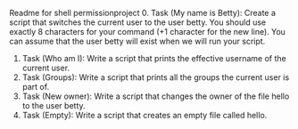 Readme for shell permissionproject
0. Task (My name is Betty): Create a script that switches the current user to the user betty. You should use exactly 8 characters for your command (+1 character for the new line). You can assume that the user betty will exist when we will run your script.
1. Task (Who am I): Write a script that prints the effective username of the current user.
2. Task (Groups): Write a script that prints all the groups the current user is part of.
3. Task (New owner): Write a script that changes the owner of the file hello to the user betty.
4. Task (Empty): Write a script that creates an empty file called hello.
